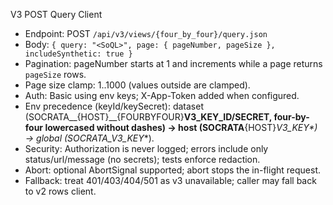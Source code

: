 V3 POST Query Client
- Endpoint: POST `/api/v3/views/{four_by_four}/query.json`
- Body: `{ query: "<SoQL>", page: { pageNumber, pageSize }, includeSynthetic: true }`
- Pagination: pageNumber starts at 1 and increments while a page returns `pageSize` rows.
- Page size clamp: 1..1000 (values outside are clamped).
- Auth: Basic using env keys; X-App-Token added when configured.
- Env precedence (keyId/keySecret): dataset (SOCRATA__{HOST}__{FOURBYFOUR}__V3_KEY_ID/SECRET, four-by-four lowercased without dashes) → host (SOCRATA__{HOST}__V3_KEY_*) → global (SOCRATA_V3_KEY_*).
- Security: Authorization is never logged; errors include only status/url/message (no secrets); tests enforce redaction.
- Abort: optional AbortSignal supported; abort stops the in-flight request.
- Fallback: treat 401/403/404/501 as v3 unavailable; caller may fall back to v2 rows client.
